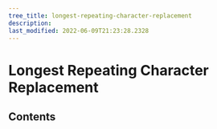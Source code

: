 ```yaml
---
tree_title: longest-repeating-character-replacement
description: 
last_modified: 2022-06-09T21:23:28.2328
---
```


# Longest Repeating Character Replacement

## Contents
